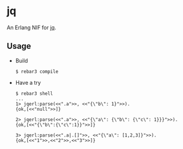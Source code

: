 # jq

An Erlang NIF for [jq](https://github.com/stedolan/jq).

## Usage

- Build
  ```
  $ rebar3 compile
  ```

- Have a try
  ```
  $ rebar3 shell
  ...
  1> jqerl:parse(<<".a">>, <<"{\"b\": 1}">>).
  {ok,[<<"null">>]}
  
  2> jqerl:parse(<<".a">>, <<"{\"a\": {\"b\": {\"c\": 1}}}">>).
  {ok,[<<"{\"b\":{\"c\":1}}">>]}
  
  3> jqerl:parse(<<".a|.[]">>, <<"{\"a\": [1,2,3]}">>).
  {ok,[<<"1">>,<<"2">>,<<"3">>]}
  ```
